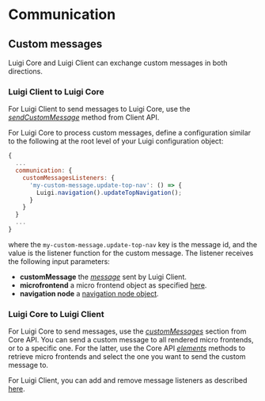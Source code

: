 # Communication

## Custom messages

Luigi Core and Luigi Client can exchange custom messages in both directions.

### Luigi Client to Luigi Core

For Luigi Client to send messages to Luigi Core, use the [*sendCustomMessage*](luigi-client-api.md#sendCustomMessage) method from Client API.

For Luigi Core to process custom messages, define a configuration similar to the following at the root level of your Luigi configuration object:

```javascript
{
  ...
  communication: {
    customMessagesListeners: {
      'my-custom-message.update-top-nav': () => {
        Luigi.navigation().updateTopNavigation();
      }
    }
  }
  ...
}
```
where the `my-custom-message.update-top-nav` key is the message id, and the value is the listener function for the custom message. The listener receives the following input parameters:
- **customMessage** the [*message*](luigi-client-api.md#sendCustomMessage) sent by Luigi Client.
- **microfrontend** a micro frontend object as specified [here](luigi-core-api.md#getMicrofrontends).
- **navigation node** a [navigation node object](navigation-parameters-reference.md#Node-parameters).

### Luigi Core to Luigi Client

For Luigi Core to send messages, use the [*customMessages*](luigi-core-api.md#customMessages) section from Core API. You can send a custom message to all rendered micro frontends, or to a specific one. For the latter, use the Core API [*elements*](luigi-core-api.md#elements) methods to retrieve micro frontends and select the one you want to send the custom message to.

For Luigi Client, you can add and remove message listeners as described [here](luigi-client-api.md#addCustomMessageListener).
